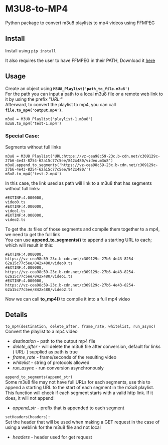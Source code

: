 # M3U8-to-MP4
Python package to convert m3u8 playlists to mp4 videos using FFMPEG

## Install
Install using `pip install `

It also requires the user to have FFMPEG in their PATH, Download it [here](https://ffmpeg.org/download.html)

## Usage
Create an object using **`M3U8_Playlist('path_to_file.m3u8')`**\
For the path you can input a path to a local m3u8 file or a remote web link to it by using the prefix  "*URL:*"\
Afterward, to convert the playlist to mp4, you can call **`file.to_mp4('output.mp4')`**.
```
m3u8 = M3U8_Playlist('playlist-1.m3u8')
m3u8.to_mp4('test-1.mp4')
```
### Special Case:
Segments without full links
```
m3u8 = M3U8_Playlist('URL:https://vz-cea98c59-23c.b-cdn.net/c309129c-27b6-4e43-8254-62a15c77c5ee/842x480/video.m3u8')
m3u8.append_to_segments('https://vz-cea98c59-23c.b-cdn.net/c309129c-27b6-4e43-8254-62a15c77c5ee/842x480/')
m3u8.to_mp4('test-2.mp4')
```
In this case, the link used as path will link to a m3u8 that has segments without full links:
```
#EXTINF:4.000000,
video0.ts
#EXTINF:4.000000,
video1.ts
#EXTINF:4.000000,
video2.ts
```
To get the .ts files of those segments and compile them together to a mp4, we need to get the full link\
You can use **append_to_segments()** to append a starting URL to each; which will result in this:
```
#EXTINF:4.000000,
https://vz-cea98c59-23c.b-cdn.net/c309129c-27b6-4e43-8254-62a15c77c5ee/842x480/video0.ts
#EXTINF:4.000000,
https://vz-cea98c59-23c.b-cdn.net/c309129c-27b6-4e43-8254-62a15c77c5ee/842x480/video1.ts
#EXTINF:4.000000,
https://vz-cea98c59-23c.b-cdn.net/c309129c-27b6-4e43-8254-62a15c77c5ee/842x480/video2.ts
```
Now we can call **to_mp4()** to compile it into a full mp4 video

## Details
`to_mp4(destination, delete_after, frame_rate, whitelist, run_async)`\
Convert the playlist to a mp4 video
- *destination* - path to the output mp4 file
- *delete_after* - will delete the m3u8 file after conversion, default for links ( URL: ) supplied as path is true
- *frame_rate* - frame/seconds of the resulting video
- *whitelist* - string of protocols allowed
- *run_async* - run conversion asynchronously

`append_to_segments(append_str)`\
Some m3u8 file may not have full URLs for each segments, use this to append a starting URL to the start of each segment in the m3u8 playlist.
This function will check if each segment starts with a valid http link. If it does, it will not append!
- *append_str* - prefix that is appended to each segment

`setHeaders(headers):`\
Set the header that will be used when making a GET request in the case of using a weblink for the m3u8 file and not local
- *headers* - header used for get request
